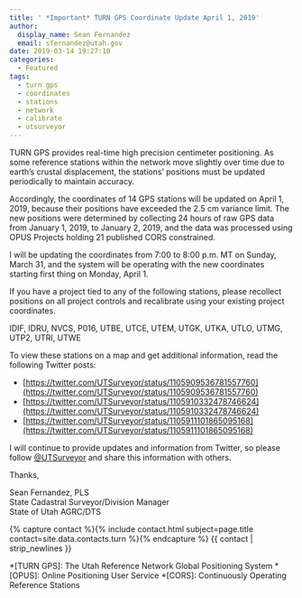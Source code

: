 ```yaml
---
title: ' *Important* TURN GPS Coordinate Update April 1, 2019'
author:
  display_name: Sean Fernandez
  email: sfernandez@utah.gov
date: 2019-03-14 19:27:10
categories:
  - Featured
tags:
  - turn gps
  - coordinates
  - stations
  - network
  - calibrate
  - utsurveyor
---
```


TURN GPS provides real-time high precision centimeter positioning. As some reference stations within the network move slightly over time due to earth’s crustal displacement, the stations’ positions must be updated periodically to maintain accuracy.   

Accordingly, the coordinates of 14 GPS stations will be updated on April 1, 2019, because their positions have exceeded the 2.5 cm variance limit. The new positions were determined by collecting 24 hours of raw GPS data from January 1, 2019, to January 2, 2019, and the data was processed using OPUS Projects holding 21 published CORS constrained.

I will be updating the coordinates from 7:00 to 8:00 p.m. MT on Sunday, March 31, and the system will be operating with the new coordinates starting first thing on Monday, April 1. 

If you have a project tied to any of the following stations, please recollect positions on all project controls and recalibrate using your existing project coordinates.    

IDIF, IDRU, NVCS, P016, UTBE, UTCE, UTEM, UTGK, UTKA, UTLO, UTMG, UTP2, UTRI, UTWE

To view these stations on a map and get additional information,  read the following Twitter posts:

- [https://twitter.com/UTSurveyor/status/1105909536781557760](https://twitter.com/UTSurveyor/status/1105909536781557760)  
- [https://twitter.com/UTSurveyor/status/1105910332478746624](https://twitter.com/UTSurveyor/status/1105910332478746624)  
- [https://twitter.com/UTSurveyor/status/1105911101865095168](https://twitter.com/UTSurveyor/status/1105911101865095168)

I will continue to provide updates and information from Twitter, so please follow [@UTSurveyor](https://twitter.com/UTSurveyor) and share this information with others.

Thanks, 

Sean Fernandez, PLS  
State Cadastral Surveyor/Division Manager  
State of Utah AGRC/DTS  

{% capture contact %}{% include contact.html subject=page.title contact=site.data.contacts.turn %}{% endcapture %}
{{ contact | strip_newlines }}

*[TURN GPS]: The Utah Reference Network Global Positioning System
*[OPUS]: Online Positioning User Service
*[CORS]: Continuously Operating Reference Stations
